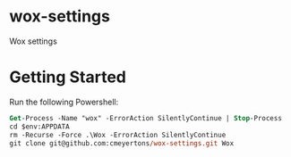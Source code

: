 # wox-settings
Wox settings

# Getting Started
Run the following Powershell:
```ps
Get-Process -Name "wox" -ErrorAction SilentlyContinue | Stop-Process
cd $env:APPDATA
rm -Recurse -Force .\Wox -ErrorAction SilentlyContinue
git clone git@github.com:cmeyertons/wox-settings.git Wox
```
